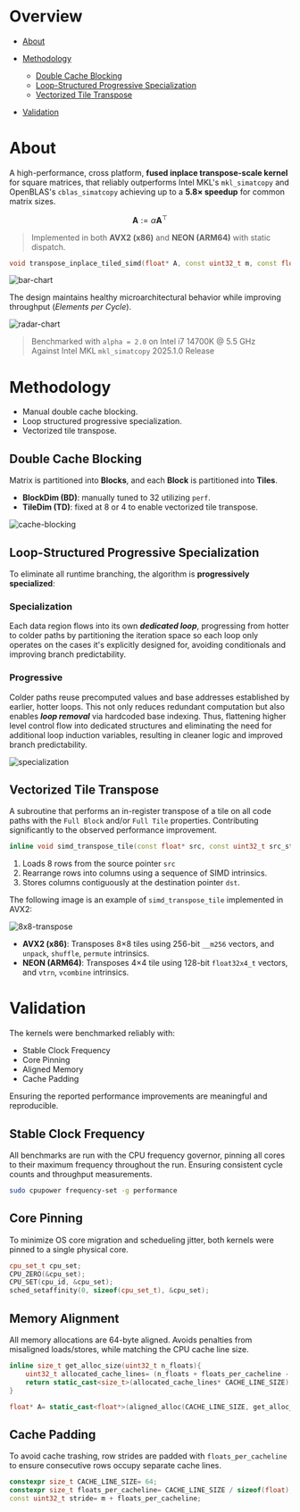 # Overview

* [About](#about)
* [Methodology](#methodology)

  * [Double Cache Blocking](#double-cache-blocking)
  * [Loop-Structured Progressive Specialization](#loop-structured-progressive-specialization)
  * [Vectorized Tile Transpose](#vectorized-tile-transpose)
* [Validation](#validation)

# About
A high-performance, cross platform, **fused inplace transpose-scale kernel** for square matrices, that reliably outperforms Intel MKL's `mkl_simatcopy` and OpenBLAS's `cblas_simatcopy` achieving up to a **5.8× speedup** for common matrix sizes.

$$
\mathbf{A} := \alpha \mathbf{A}^\top
$$

> Implemented in both **AVX2 (x86)** and **NEON (ARM64)** with static dispatch.
```cpp
void transpose_inplace_tiled_simd(float* A, const uint32_t m, const float alpha, const uint32_t stride)
```

![bar-chart](./images/bandwidth_bar_chart.png)

The design maintains healthy microarchitectural behavior while improving throughput (*Elements per Cycle*).

![radar-chart](./images/perf_radar_chart.png)
> Benchmarked  with `alpha = 2.0` on Intel i7 14700K @ 5.5 GHz   
> Against Intel MKL `mkl_simatcopy` 2025.1.0 Release  

# Methodology
- Manual double cache blocking.  
- Loop structured progressive specialization.  
- Vectorized tile transpose.

## Double Cache Blocking
Matrix is partitioned into **Blocks**, and each **Block** is partitioned into **Tiles**.

- **BlockDim (BD)**: manually tuned to 32 utilizing `perf`.  
- **TileDim (TD)**: fixed at 8 or 4 to enable vectorized tile transpose.

![cache-blocking](./images/blocking.png)

## Loop-Structured Progressive Specialization
To eliminate all runtime branching, the algorithm is **progressively specialized**: 

### Specialization
Each data region flows into its own *__dedicated loop__*, progressing from hotter to colder paths by partitioning the iteration space so each loop only operates on the cases it's explicitly designed for, avoiding conditionals and improving branch predictability.

### Progressive
Colder paths reuse precomputed values and base addresses established by earlier, hotter loops. This not only reduces redundant computation but also enables *__loop removal__* via hardcoded base indexing. Thus, flattening higher level control flow into dedicated structures and eliminating the need for additional loop induction variables, resulting in cleaner logic and improved branch predictability.

![specialization](./images/specialization.png)

## Vectorized Tile Transpose
A subroutine that performs an in-register transpose of a tile on all code paths with the `Full Block` and/or `Full Tile` properties. Contributing significantly to the observed performance improvement.

```cpp
inline void simd_transpose_tile(const float* src, const uint32_t src_stride, float* dst, const uint32_t dst_stride, const float alpha)
```

1) Loads 8 rows from the source pointer `src`
2) Rearrange rows into columns using a sequence of SIMD intrinsics. 
3) Stores columns contiguously at the destination pointer `dst`.

The following image is an example of `simd_transpose_tile` implemented in AVX2:

![8x8-transpose](./images/8x8_transpose.png)

- **AVX2 (x86)**: Transposes 8×8 tiles using 256-bit `__m256` vectors, and `unpack`, `shuffle`, `permute` intrinsics.
- **NEON (ARM64)**: Transposes 4×4 tile using 128-bit `float32x4_t` vectors, and `vtrn`, `vcombine` intrinsics.

# Validation
The kernels were benchmarked reliably with:

- Stable Clock Frequency
- Core Pinning
- Aligned Memory
- Cache Padding 

Ensuring the reported performance improvements are meaningful and reproducible.

## Stable Clock Frequency
All benchmarks are run with the CPU frequency governor, pinning all cores to their maximum frequency throughout the run. Ensuring consistent cycle counts and throughput measurements.

```bash
sudo cpupower frequency-set -g performance
```

## Core Pinning
To minimize OS core migration and schedueling jitter, both kernels were pinned to a single physical core.

```cpp
cpu_set_t cpu_set;
CPU_ZERO(&cpu_set);
CPU_SET(cpu_id, &cpu_set);
sched_setaffinity(0, sizeof(cpu_set_t), &cpu_set);
```

##  Memory Alignment
All memory allocations are 64-byte aligned. Avoids penalties from misaligned loads/stores, while matching the CPU cache line size.

```cpp
inline size_t get_alloc_size(uint32_t n_floats){
    uint32_t allocated_cache_lines= (n_floats + floats_per_cacheline - 1)/floats_per_cacheline;
    return static_cast<size_t>(allocated_cache_lines* CACHE_LINE_SIZE);
}

float* A= static_cast<float*>(aligned_alloc(CACHE_LINE_SIZE, get_alloc_size(m*stride)));
```

## Cache Padding

To avoid cache trashing, row strides are padded with `floats_per_cacheline` to ensure consecutive rows occupy separate cache lines.

```cpp
constexpr size_t CACHE_LINE_SIZE= 64;
constexpr size_t floats_per_cacheline= CACHE_LINE_SIZE / sizeof(float);
const uint32_t stride= m + floats_per_cacheline;
```